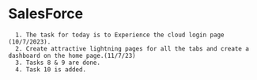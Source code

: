 # SalesForce

      1. The task for today is to Experience the cloud login page (10/7/2023).
      2. Create attractive lightning pages for all the tabs and create a dashboard on the home page.(11/7/23)
      3. Tasks 8 & 9 are done.
      4. Task 10 is added.


